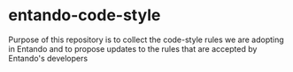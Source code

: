 # entando-code-style
Purpose of this repository is to collect the
code-style rules we are adopting in Entando and
to propose updates to the rules that are accepted by
Entando's developers

